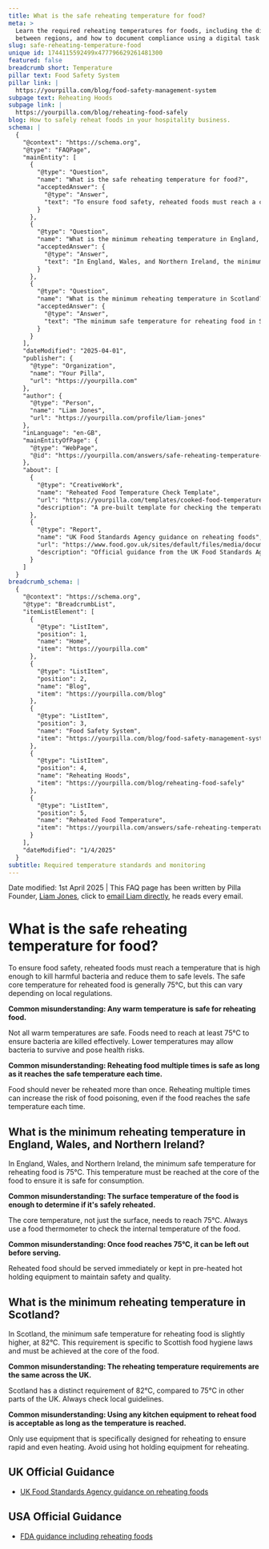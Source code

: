 ```yaml
---
title: What is the safe reheating temperature for food?
meta: >
  Learn the required reheating temperatures for foods, including the differences
  between regions, and how to document compliance using a digital task template.
slug: safe-reheating-temperature-food
unique id: 1744115592499x477796629261481300
featured: false
breadcrumb short: Temperature
pillar text: Food Safety System
pillar link: |
  https://yourpilla.com/blog/food-safety-management-system
subpage text: Reheating Hoods
subpage link: |
  https://yourpilla.com/blog/reheating-food-safely
blog: How to safely reheat foods in your hospitality business.
schema: |
  {
    "@context": "https://schema.org",
    "@type": "FAQPage",
    "mainEntity": [
      {
        "@type": "Question",
        "name": "What is the safe reheating temperature for food?",
        "acceptedAnswer": {
          "@type": "Answer",
          "text": "To ensure food safety, reheated foods must reach a core temperature that is high enough to effectively kill harmful bacteria. The generally accepted safe core temperature for reheating food is 75°C, although this might vary according to local regulations. It's crucial to use a food thermometer to accurately check that food has reached this temperature internally."
        }
      },
      {
        "@type": "Question",
        "name": "What is the minimum reheating temperature in England, Wales, and Northern Ireland?",
        "acceptedAnswer": {
          "@type": "Answer",
          "text": "In England, Wales, and Northern Ireland, the minimum safe temperature for reheating food is 75°C at the core of the food. This temperature ensures the food is safe for consumption. Food should be checked with a thermometer and served immediately or kept hot if serving is delayed."
        }
      },
      {
        "@type": "Question",
        "name": "What is the minimum reheating temperature in Scotland?",
        "acceptedAnswer": {
          "@type": "Answer",
          "text": "The minimum safe temperature for reheating food in Scotland is 82°C. This is specific to Scottish food hygiene regulations and must be reached at the core of the food to ensure it is safe to consume. Check with a proper food thermometer."
        }
      }
    ],
    "dateModified": "2025-04-01",
    "publisher": {
      "@type": "Organization",
      "name": "Your Pilla",
      "url": "https://yourpilla.com"
    },
    "author": {
      "@type": "Person",
      "name": "Liam Jones",
      "url": "https://yourpilla.com/profile/liam-jones"
    },
    "inLanguage": "en-GB",
    "mainEntityOfPage": {
      "@type": "WebPage",
      "@id": "https://yourpilla.com/answers/safe-reheating-temperature-food"
    },
    "about": [
      {
        "@type": "CreativeWork",
        "name": "Reheated Food Temperature Check Template",
        "url": "https://yourpilla.com/templates/cooked-food-temperature-check",
        "description": "A pre-built template for checking the temperature of reheated food, ensuring compliance with food safety regulations."
      },
      {
        "@type": "Report",
        "name": "UK Food Standards Agency guidance on reheating foods",
        "url": "https://www.food.gov.uk/sites/default/files/media/document/reheating.pdf",
        "description": "Official guidance from the UK Food Standards Agency on safe practices for reheating food to prevent foodborne illness."
      }
    ]
  }
breadcrumb_schema: |
  {
    "@context": "https://schema.org",
    "@type": "BreadcrumbList",
    "itemListElement": [
      {
        "@type": "ListItem",
        "position": 1,
        "name": "Home",
        "item": "https://yourpilla.com"
      },
      {
        "@type": "ListItem",
        "position": 2,
        "name": "Blog",
        "item": "https://yourpilla.com/blog"
      },
      {
        "@type": "ListItem",
        "position": 3,
        "name": "Food Safety System",
        "item": "https://yourpilla.com/blog/food-safety-management-system"
      },
      {
        "@type": "ListItem",
        "position": 4,
        "name": "Reheating Hoods",
        "item": "https://yourpilla.com/blog/reheating-food-safely"
      },
      {
        "@type": "ListItem",
        "position": 5,
        "name": "Reheated Food Temperature",
        "item": "https://yourpilla.com/answers/safe-reheating-temperature-food"
      }
    ],
    "dateModified": "1/4/2025"
  }
subtitle: Required temperature standards and monitoring
---
```


Date modified: 1st April 2025 | This FAQ page has been written by Pilla Founder, [Liam Jones](https://yourpilla.com/profile/liam-jones), click to [email Liam directly](https://mailto:liam@yourpilla.com), he reads every email.

# What is the safe reheating temperature for food?

To ensure food safety, reheated foods must reach a temperature that is high enough to kill harmful bacteria and reduce them to safe levels. The safe core temperature for reheated food is generally 75°C, but this can vary depending on local regulations.

**Common misunderstanding: Any warm temperature is safe for reheating food.**

Not all warm temperatures are safe. Foods need to reach at least 75°C to ensure bacteria are killed effectively. Lower temperatures may allow bacteria to survive and pose health risks.

**Common misunderstanding: Reheating food multiple times is safe as long as it reaches the safe temperature each time.**

Food should never be reheated more than once. Reheating multiple times can increase the risk of food poisoning, even if the food reaches the safe temperature each time.

## What is the minimum reheating temperature in England, Wales, and Northern Ireland?

In England, Wales, and Northern Ireland, the minimum safe temperature for reheating food is 75°C. This temperature must be reached at the core of the food to ensure it is safe for consumption.

**Common misunderstanding: The surface temperature of the food is enough to determine if it's safely reheated.**

The core temperature, not just the surface, needs to reach 75°C. Always use a food thermometer to check the internal temperature of the food.

**Common misunderstanding: Once food reaches 75°C, it can be left out before serving.**

Reheated food should be served immediately or kept in pre-heated hot holding equipment to maintain safety and quality.

## What is the minimum reheating temperature in Scotland?

In Scotland, the minimum safe temperature for reheating food is slightly higher, at 82°C. This requirement is specific to Scottish food hygiene laws and must be achieved at the core of the food.

**Common misunderstanding: The reheating temperature requirements are the same across the UK.**

Scotland has a distinct requirement of 82°C, compared to 75°C in other parts of the UK. Always check local guidelines.

**Common misunderstanding: Using any kitchen equipment to reheat food is acceptable as long as the temperature is reached.**

Only use equipment that is specifically designed for reheating to ensure rapid and even heating. Avoid using hot holding equipment for reheating.

## UK Official Guidance

-   [UK Food Standards Agency guidance on reheating foods](https://www.food.gov.uk/sites/default/files/media/document/reheating.pdf)
    

## USA Official Guidance

-   [FDA guidance including reheating foods](https://www.fsis.usda.gov/food-safety/safe-food-handling-and-preparation/food-safety-basics/leftovers-and-food-safety#:~:text=When%20reheating%20leftovers%2C%20be%20sure,heat%20all%20the%20way%20through.)
